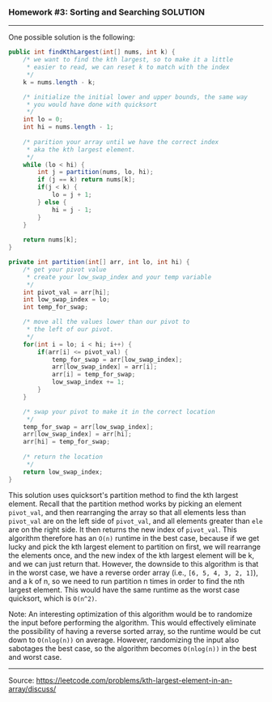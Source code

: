 ### Homework #3: Sorting and Searching SOLUTION
___

One possible solution is the following:

```java
public int findKthLargest(int[] nums, int k) {
    /* we want to find the kth largest, so to make it a little
     * easier to read, we can reset k to match with the index
     */
    k = nums.length - k;

    /* initialize the initial lower and upper bounds, the same way
     * you would have done with quicksort
     */
    int lo = 0;
    int hi = nums.length - 1;
    
    /* parition your array until we have the correct index 
     * aka the kth largest element.
     */
    while (lo < hi) {
        int j = partition(nums, lo, hi);
        if (j == k) return nums[k];
        if(j < k) {
            lo = j + 1;
        } else {
            hi = j - 1;
        }
    }
    
    return nums[k];
}

private int partition(int[] arr, int lo, int hi) {
    /* get your pivot value
     * create your low_swap_index and your temp variable
     */
    int pivot_val = arr[hi];
    int low_swap_index = lo;
    int temp_for_swap;

    /* move all the values lower than our pivot to 
     * the left of our pivot.
     */
    for(int i = lo; i < hi; i++) {
        if(arr[i] <= pivot_val) {
            temp_for_swap = arr[low_swap_index];
            arr[low_swap_index] = arr[i];
            arr[i] = temp_for_swap;
            low_swap_index += 1;
        }
    }

    /* swap your pivot to make it in the correct location
     */
    temp_for_swap = arr[low_swap_index];
    arr[low_swap_index] = arr[hi];
    arr[hi] = temp_for_swap;
    
    /* return the location
     */
    return low_swap_index;
}
```

This solution uses quicksort's partition method to find the kth largest element. Recall that the partition method works by picking an element `pivot_val`, and then rearranging the array so that all elements less than `pivot_val` are on the left side of `pivot_val`, and all elements greater than `ele` are on the right side. It then returns the new index of `pivot_val`. This algorithm therefore has an `O(n)` runtime in the best case, because if we get lucky and pick the kth largest element to partition on first, we will rearrange the elements once, and the new index of the kth largest element will be k, and we can just return that. However, the downside to this algorithm is that in the worst case, we have a reverse order array (i.e., `[6, 5, 4, 3, 2, 1]`), and a k of n, so we need to run partition n times in order to find the nth largest element. This would have the same runtime as the worst case quicksort, which is `O(n^2)`.

Note: An interesting optimization of this algorithm would be to randomize the input before performing the algorithm. This would effectively eliminate the possibility of having a reverse sorted array, so the runtime would be cut down to `O(nlog(n))` on average. However, randomizing the input also sabotages the best case, so the algorithm becomes `O(nlog(n))` in the best and worst case.

___

Source: https://leetcode.com/problems/kth-largest-element-in-an-array/discuss/
